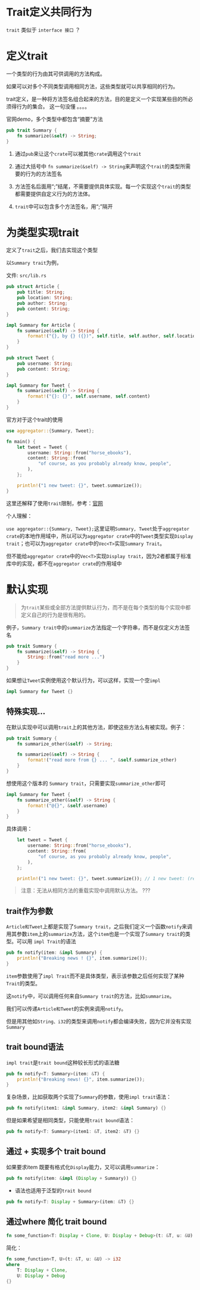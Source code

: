 # Trait定义共同行为

`trait` 类似于 `interface 接口` ？

# 定义trait

一个类型的行为由其可供调用的方法构成。

如果可以对多个不同类型调用相同方法，这些类型就可以共享相同的行为。

trait定义，是一种将方法签名组合起来的方法，目的是定义一个实现某些目的所必须得行为的集合。 这一句没懂 。。。。

官网demo，多个类型中都包含“摘要”方法

```rs
pub trait Summary {
    fn summarize(&self) -> String;
}
```

1. 通过`pub`来让这个`crate`可以被其他`crate`调用这个`trait`

2. 通过大括号中 `fn summarize(&self) -> String`来声明这个`trait`的类型所需要的行为的方法签名

3. 方法签名后面用“;”结尾，不需要提供具体实现。每一个实现这个`trait`的类型都需要提供自定义行为的方法体。

4. `trait`中可以包含多个方法签名，用“;”隔开

# 为类型实现trait

定义了`trait`之后，我们去实现这个类型

以`Summary trait`为例，

文件: `src/lib.rs`

```rs
pub struct Article {
    pub title: String;
    pub location: String;
    pub author: String;
    pub content: String;
}

impl Summary for Article {
    fn summarize(&self) -> String {
        format!("{}, by {} ({})", self.title, self.author, self.location);
    }
}

pub struct Tweet {
    pub username: String;
    pub content: String;
}

impl Summary for Tweet {
    fn summarize(&self) -> String {
        format!("{}: {}", self.username, self.content)
    }
}
```

官方对于这个trait的使用

```rs
use aggregator::{Summary, Tweet};

fn main() {
    let tweet = Tweet {
        username: String::from("horse_ebooks"),
        content: String::from(
            "of course, as you probably already know, people",
        ),
    };

    println!("1 new tweet: {}", tweet.summarize());
}
```

这里还解释了使用`trait`限制，参考：[官网](https://kaisery.github.io/trpl-zh-cn/ch10-02-traits.html#%E4%B8%BA%E7%B1%BB%E5%9E%8B%E5%AE%9E%E7%8E%B0-trait)

个人理解：

`use aggregator::{Summary, Tweet};`这里证明`Summary, Tweet`处于`aggregator crate`的本地作用域中，所以可以为`aggregator crate`中的`Tweet`类型实现`Display trait`；也可以为`aggregator crate`中的`Vec<T>`实现`Summary Trait`。

但不能给`aggregator crate`中的`Vec<T>`实现`Display trait`，因为2者都属于标准库中的实现，都不在`aggregator crate`的作用域中

# 默认实现

> 为`trait`某些或全部方法提供默认行为，而不是在每个类型的每个实现中都定义自己的行为是很有用的。

例子，`Summary trait`中的`summarize`方法指定一个字符串，而不是仅定义方法签名

```rs
pub trait Summary {
    fn summarize(&self) -> String {
        String::from("read more ...")
    }
}
```

如果想让`Tweet`实例使用这个默认行为，可以这样，实现一个空`impl`

```rs
impl Summary for Tweet {}
```

## 特殊实现...

在默认实现中可以调用`trait`上的其他方法，即使这些方法么有被实现。例子：

```rs
pub trait Summary {
    fn summarize_other(&self) -> String;

    fn summarize(&self) -> String {
        format!("read more from {} ... ", &self.summarize_other)
    }
}
```

想使用这个版本的 `Summary trait`，只需要实现`summarize_other`即可

```rs
impl Summary for Tweet {
    fn summarize_other(&self) -> String {
        format!("@{}", &self.username)
    }
}
```

具体调用：

```rs
    let tweet = Tweet {
        username: String::from("horse_ebooks"),
        content: String::from(
            "of course, as you probably already know, people",
        ),
    };

    println!("1 new tweet: {}", tweet.summarize()); // 1 new tweet: (read more from @horse_ebooks...)。

```

> 注意：无法从相同方法的重载实现中调用默认方法。 ???

## trait作为参数

`Article和Tweet`上都是实现了`Summary trait`，之后我们定义一个函数`notify`来调用其参数`item`上的`summarize`方法，这个`item`也是一个实现了`Summary trait`的类型。可以用 `impl Trait`的语法

```rs
pub fn notify(item: &impl Summary) {
    println!("Breaking news ! {}", item.summarize());
}
```

`item`参数使用了`impl Trait`而不是具体类型，表示该参数之后任何实现了某种`Trait`的类型。

这`notify`中，可以调用任何来自`Summary trait`的方法，比如`summarize`。

我们可以传递`Article和Tweet`的实例来调用`notify`。

但是用其他如`String、i32`的类型来调用`notify`都会编译失败，因为它并没有实现`Summary`

## trait bound语法

`impl trait`是`trait bound`这种较长形式的语法糖

```rs
pub fn notify<T: Summary>(item: &T) {
    println!("Breaking news! {}", item.summarize());
}
```

复杂场景，比如获取两个实现了`Summary`的参数，使用`impl trait`语法：

```rs
pub fn notify(item1: &impl Summary, item2: &impl Summary) {}
```

但是如果希望是相同类型，只能使用`trait bound`语法：

```rs
pub fn notify<T: Summary>(item1: &T, item2: &T) {}
```

## 通过 + 实现多个 trait bound

如果要求item 既要有格式化`Display`能力，又可以调用`summarize`：

```rs
pub fn notify(item: &impl (Display + Summary)) {}
```

 + 语法也适用于泛型的`trait bound`

 ```rs
pub fn notify<T: Display + Summary>(item: &T) {}
 ```

## 通过where 简化 trait bound

```rs
fn some_function<T: Display + Clone, U: Display + Debug>(t: &T, u: &U) -> i32 {}
```

简化：

```rs
fn some_function<T, U>(t: &T, u: &U) -> i32 
where 
    T: Display + Clone,
    U: Display + Debug
{}
```

